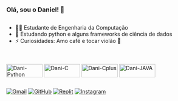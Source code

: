 ### Olá, sou o Daniel! 🖖
##
- 👨‍💻 Estudante de Engenharia da Computação
- 🌱 Estudando python e alguns frameworks de ciência de dados
- ⚡ Curiosidades: Amo café e tocar violão 🎵

##
  

<div style="display: inline_block"><br>
  <img align="center" alt="Dani-Python" height="35" width="95" src="https://img.shields.io/badge/Python-14354C?style=for-the-badge&logo=python&logoColor=white">
  <img align="center" alt="Dani-C" height="35" width="95" src="https://img.shields.io/badge/C-00599C?style=for-the-badge&logo=c&logoColor=white">
  <img align="center" alt="Dani-Cplus" height="35" width="95" src="https://img.shields.io/badge/C%2B%2B-00599C?style=for-the-badge&logo=c%2B%2B&logoColor=white">
  <img align="center" alt="Dani-JAVA" height="35" width="95" src="https://img.shields.io/badge/Java-ED8B00?style=for-the-badge&logo=openjdk&logoColor=white">
</div>

##

[![Gmail](https://img.shields.io/badge/Gmail-D14836?style=for-the-badge&logo=gmail&logoColor=white)](https://dev.daniel.duarte@gmail.com)
[![GitHub](https://img.shields.io/badge/GitHub-100000?style=for-the-badge&logo=github&logoColor=white)](https://github.com/danielduartt)
[![Replit](https://img.shields.io/badge/replit-667881?style=for-the-badge&logo=replit&logoColor=white)](https://replit.com/@Duartte)
[![Instagram](https://img.shields.io/badge/Instagram-E4405F?style=for-the-badge&logo=instagram&logoColor=white)](https://instagram.com/_duarte_.20)





